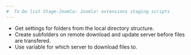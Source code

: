 ```yaml
---
#  To Do list Stage-Joomla: Joomla! extensions staging scripts
---
```

- Get settings for folders from the local directory structure.
- Create subfolders on remote download and update server before files are transfered.
- Use variable for which server to download files to.
